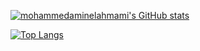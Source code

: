 [![mohammedaminelahmami's GitHub stats](https://github-readme-stats.vercel.app/api?username=mohammedaminelahmami)](https://github.com/mohammedaminelahmami/github-readme-stats)

[![Top Langs](https://github-readme-stats.vercel.app/api/top-langs/?username=mohammedaminelahmami&layout=compact)](https://github.com/mohammedaminelahmami/github-readme-stats)
